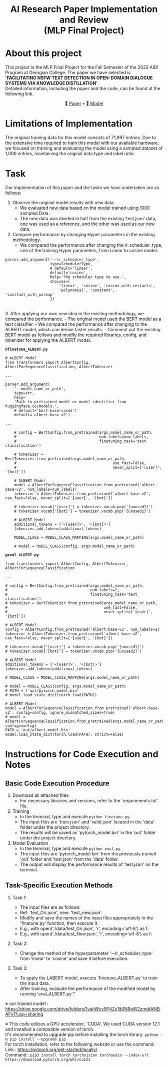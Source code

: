 <div align="center">
<h1>
  AI Research Paper Implementation and Review
  <br> (MLP Final Project)
</h1>
</div>

# About this project
This project is the MLP Final Project for the Fall Semester of the 2023 AIDI Program at Georgian College.
The paper we have selected is **'FACILITATING NSFW TEXT DETECTION IN OPEN-DOMAIN DIALOGUE SYSTEMS VIA KNOWLEDGE DISTILLATION'**. 
<br> Detailed information, including the paper and the code, can be found at the following link.

<p align="center">
📄 <a href="https://arxiv.org/pdf/2309.09749.pdf" target="_blank">Paper</a> • 
🤗 <a href="https://github.com/qiuhuachuan/CensorChat" target="_blank">Model</a> 
</p>

# Limitations of Implementation
The original training data for this model consists of 71,997 entries. Due to the extensive time required to train this model with our available hardware, we focused on training and evaluating the model using a sampled dataset of 1,000 entries, maintaining the original data type and label ratio.

# Task
Our implementation of this paper and the tasks we have undertaken are as follows:

1. Observe the original model results with new data.
   - We evaluated new data based on the model trained using 1000 sampled Data.
   - The new data was divided in half from the existing ‘test.json’ data, one was used as a reference, and the other was used as our new data.
2. Compare performance by changing Hyper parameters in the existing methodology.
   - We compared the performance after changing the lr_scheduler_type, one of the training Hyper parameters, from Linear to cosine model.
  
```
parser.add_argument('--lr_scheduler_type',
                    type=SchedulerType,
                    # default='linear',
                    default='cosine',
                    help='The scheduler type to use.',
                    choices=[
                        'linear', 'cosine', 'cosine_with_restarts',
                        'polynomial', 'constant', 'constant_with_warmup'
                    ])
```
<br>     
3. After applying our own new idea in the existing methodology, we compared the performance.
   - The original model used the BERT model as a text classifier.
   - We compared the performance after changing to the ALBERT model, which can derive faster results.
   - Comment out the existing BERT model as follows and modify the required libraries, config, and tokenizer for applying the ALBERT model.

**`@finetune_ALBERT.py`**

```
# ALBERT Model
from transformers import AlbertConfig, AlbertForSequenceClassification, AlbertTokenizer

...

parser.add_argument(
    '--model_name_or_path',
    type=str,
    help=
    'Path to pretrained model or model identifier from huggingface.co/models.',
    # default='bert-base-cased')
    default='albert-base-v2')
    
...

    # config = BertConfig.from_pretrained(args.model_name_or_path,
    #                                     num_labels=num_labels,
    #                                     finetuning_task='text classification')

    # tokenizer = BertTokenizer.from_pretrained(args.model_name_or_path,
    #                                           use_fast=False,
    #                                           never_split=['[user]', '[bot]'])

    # ALBERT Model
    model = AlbertForSequenceClassification.from_pretrained('albert-base-v2', num_labels=num_labels)
    tokenizer = AlbertTokenizer.from_pretrained('albert-base-v2', use_fast=False, never_split=['[user]', '[bot]'])

    # tokenizer.vocab['[user]'] = tokenizer.vocab.pop('[unused1]')
    # tokenizer.vocab['[bot]'] = tokenizer.vocab.pop('[unused2]')

    # ALBERT Model
    additional_tokens = ['<[user]>', '<[bot]>']
    tokenizer.add_tokens(additional_tokens)

    MODEL_CLASS = MODEL_CLASS_MAPPING[args.model_name_or_path]

    # model = MODEL_CLASS(config, args.model_name_or_path)
```
**`@eval_ALBERT.py`**
```
from transformers import AlbertConfig, AlbertTokenizer, AlbertForSequenceClassification

...

# config = BertConfig.from_pretrained(args.model_name_or_path,
#                                     num_labels=2,
#                                     finetuning_task='text classification')
# tokenizer = BertTokenizer.from_pretrained(args.model_name_or_path,
#                                           use_fast=False,
#                                           never_split=['[user]', '[bot]'])

# ALBERT Model
config = AlbertConfig.from_pretrained('albert-base-v2', num_labels=2)
tokenizer = AlbertTokenizer.from_pretrained('albert-base-v2', use_fast=False, never_split=['[user]', '[bot]'])

# tokenizer.vocab['[user]'] = tokenizer.vocab.pop('[unused1]')
# tokenizer.vocab['[bot]'] = tokenizer.vocab.pop('[unused2]')

# ALBERT Model
additional_tokens = ['<[user]>', '<[bot]>']
tokenizer.add_tokens(additional_tokens)

# MODEL_CLASS = MODEL_CLASS_MAPPING[args.model_name_or_path]

# model = MODEL_CLASS(config, args.model_name_or_path)
# PATH = f'out/pytorch_model.bin'
# model.load_state_dict(torch.load(PATH))

# ALBERT Model
model = AlbertForSequenceClassification.from_pretrained('albert-base-v2', config=config, ignore_mismatched_sizes=True)
# model = AlbertForSequenceClassification.from_pretrained(args.model_name_or_path, config=config)
PATH = 'out/albert_model.bin' 
model.load_state_dict(torch.load(PATH), strict=False)

```

# Instructions for Code Execution and Notes

## Basic Code Execution Procedure
1. Download all attached files.
   - For necessary libraries and versions, refer to the 'requirements.txt' file.
2. Training
   - In the terminal, type and execute `python finetune.py`.
   - The input files are 'train.json' and 'valid.json' located in the 'data' folder under the project directory.
   - The results will be saved as 'pytorch_model.bin' in the 'out' folder under the project directory.
3. Model Evaluation
   - In the terminal, type and execute `python eval.py`.
   - The input files are 'pytorch_model.bin' from the previously trained 'out' folder and 'test.json' from the 'data' folder.
   - The output will display the performance results of 'test.json' on the terminal.

## Task-Specific Execution Methods
1. Task 1:
   - The input files are as follows:
   - Ref: 'test_Ori.json', new: 'test_new.json'
   - Modify and save the names of the input files appropriately in the 'finetune.py' function, then execute it.
   - E.g., with open('./data/test_Ori.json', 'r', encoding='utf-8') as f:
   - E.g., with open('./data/test_New.json', 'r', encoding='utf-8') as f:
2. Task 2:
   - Change the method of the hyperparameter '--lr_scheduler_type' from 'linear' to 'cosine' and save it before execution.

3. Task 3:
   - To apply the LABERT model, execute 'finetune_ALBERT.py' to train the input data.
   - After training, evaluate the performance of the modified model by running 'eval_ALBERT.py'."
     
※ our trained model : https://drive.google.com/drive/folders/1vahWzy9F4Zx1lb1NRqW2zmdtANEjAFx1?usp=sharing

※ This code utilizes a GPU accelerator, 'CUDA'.
We used CUDA version 12.1 and installed a compatible version of torch. 
<br> It's recommended to upgrade pip before installing the torch library. `python -m pip install --upgrade pip`
<br> For torch installation, refer to the following website or use the command:
<br> Link : https://pytorch.org/get-started/locally/
<br> Command : `pip3 install torch torchvision torchaudio --index-url https://download.pytorch.org/whl/cu121`
